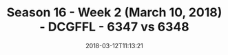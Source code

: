 ---
title: Season 16 - Week 2 (March 10, 2018) - DCGFFL - 6347 vs 6348
teams_score:
- team: 6347
  score: 12
- team: 6348
  score: 21
mvp: Jared Lucas, Andrew Carr
game-ball: Kyle Veldman, Kyle McKinney
sportsperson: Kertiste Augustus, Stephen Plascyk
season: 16
week: 2
date: '2018-03-12T11:13:21'
pageid: season-16-week-2-march-10-2018-6347-vs-6348
---